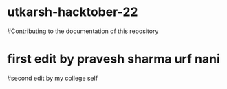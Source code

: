 # utkarsh-hacktober-22
#Contributing to the documentation of this repository
# first edit by pravesh sharma urf nani
#second edit by my college self 
